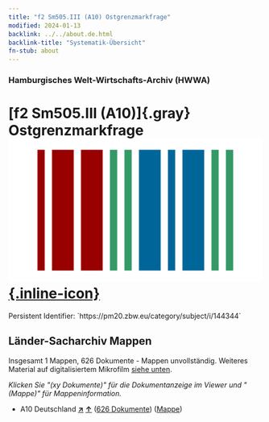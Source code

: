 ```yaml
---
title: "f2 Sm505.III (A10) Ostgrenzmarkfrage"
modified: 2024-01-13
backlink: ../../about.de.html
backlink-title: "Systematik-Übersicht"
fn-stub: about
---
```


### Hamburgisches Welt-Wirtschafts-Archiv (HWWA)

# [f2 Sm505.III (A10)]{.gray}&#8201; Ostgrenzmarkfrage &#160; [![Wikidata](/images/Wikidata-logo.svg "Wikidata"){.inline-icon}](http://www.wikidata.org/entity/Q104699613)

<div class="hint">Persistent Identifier: `https://pm20.zbw.eu/category/subject/i/144344`</div>







## Länder-Sacharchiv Mappen






Insgesamt 1 Mappen, 626 Dokumente - Mappen unvollständig. Weiteres Material auf digitalisiertem Mikrofilm [siehe unten](#filmsections).

_Klicken Sie "(xy Dokumente)" für die Dokumentanzeige im Viewer und "(Mappe)" für Mappeninformation._



- A10 Deutschland [**&nearr;**](../../../geo/i/126128/about.de.html "Deutschland (alle Mappen)") [**&uarr;**](../../../geo/about.de.html#A10 "Ländersystematik") (<a href="https://pm20.zbw.eu/iiifview/folder/sh/126128,144344" title="über: Deutschland : Ostgrenzmarkfrage" target="_blank">626 Dokumente</a>) ([Mappe](../../../../folder/sh/1261xx/126128/1443xx/144344/about.de.html))



<a id="filmsections" />













